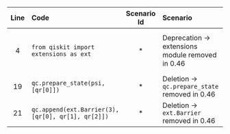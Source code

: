| Line | Code | Scenario Id | Scenario | Artifact | Refactoring |
| :--: | :--- | :---------: | :------- | :------- | :---------- |
| 4 | `from qiskit import extensions as ext` | * | Deprecation -> extensions module removed in 0.46 | extensions module | Remove this import line (the `extensions` module is no longer available in 0.46) |
| 19 | `qc.prepare_state(psi, [qr[0]])` | * | Deletion -> `qc.prepare_state` removed in 0.46 | `prepare_state` method | `qc.initialize(psi, [qr[0]])` |
| 21 | `qc.append(ext.Barrier(3), [qr[0], qr[1], qr[2]])` | * | Deletion -> `ext.Barrier` removed in 0.46 | Barrier gate from `extensions` | `qc.barrier([qr[0], qr[1], qr[2]])` |